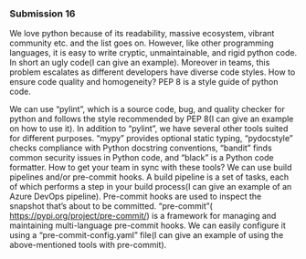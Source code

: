 ### Submission 16

We love python because of its readability, massive ecosystem, vibrant community etc. and the list goes on. 
However, like other programming languages, it is easy to write cryptic, unmaintainable, and rigid python code. In short an ugly code(I can give an example). Moreover in teams, this problem escalates as different developers have diverse code styles. How to ensure code quality and homogeneity? 
PEP 8 is a style guide of python code. 

We can use “pylint”, which is a source code, bug, and quality checker for python and follows the style recommended by PEP 8(I can give an example on how to use it). In addition to “pylint”, we have several other tools suited for different purposes. “mypy” provides optional static typing, “pydocstyle” checks compliance with Python docstring conventions, “bandit” finds common security issues in Python code, and “black” is a Python code formatter. How to get your team in sync with these tools?
We can use build pipelines and/or pre-commit hooks. A build pipeline is a set of tasks, each of which performs a step in your build process(I can give an example of an Azure DevOps pipeline). Pre-commit hooks are used to inspect the snapshot that’s about to be committed. “pre-commit”( https://pypi.org/project/pre-commit/) is a framework for managing and maintaining multi-language pre-commit hooks. We can easily configure it using a “pre-commit-config.yaml” file(I can give an example of using the above-mentioned tools with pre-commit).
